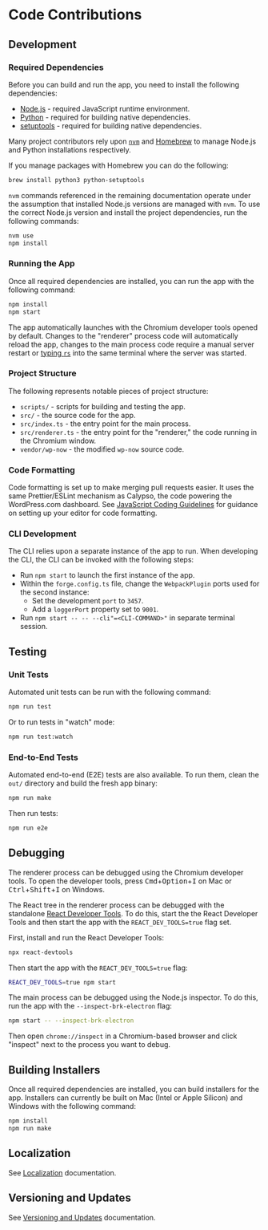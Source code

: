 # Code Contributions

## Development

### Required Dependencies

Before you can build and run the app, you need to install the following dependencies:

- [Node.js](https://nodejs.org/) - required JavaScript runtime environment.
- [Python](https://www.python.org/) - required for building native dependencies.
- [setuptools](https://pypi.org/project/setuptools/) - required for building native dependencies.

Many project contributors rely upon [`nvm`](https://github.com/nvm-sh/nvm) and [Homebrew](https://brew.sh) to manage Node.js and Python installations respectively.

If you manage packages with Homebrew you can do the following:

```bash
brew install python3 python-setuptools
```

`nvm` commands referenced in the remaining documentation operate under the assumption that installed Node.js versions are managed with `nvm`. To use the correct Node.js version and install the project dependencies, run the following commands:

```bash
nvm use
npm install
```

### Running the App

Once all required dependencies are installed, you can run the app with the following command:

```bash
npm install
npm start
```

The app automatically launches with the Chromium developer tools opened by default. Changes to the "renderer" process code will automatically reload the app, changes to the main process code require a manual server restart or [typing `rs`](https://www.electronforge.io/cli#start) into the same terminal where the server was started.

### Project Structure

The following represents notable pieces of project structure:

- `scripts/` - scripts for building and testing the app.
- `src/` - the source code for the app.
- `src/index.ts` - the entry point for the main process.
- `src/renderer.ts` - the entry point for the "renderer," the code running in the Chromium window.
- `vendor/wp-now` - the modified `wp-now` source code.

### Code Formatting

Code formatting is set up to make merging pull requests easier. It uses the same Prettier/ESLint mechanism as Calypso, the code powering the WordPress.com dashboard. See [JavaScript Coding Guidelines](https://github.com/Automattic/wp-calypso/blob/trunk/docs/coding-guidelines/javascript.md) for guidance on setting up your editor for code formatting.

### CLI Development

The CLI relies upon a separate instance of the app to run. When developing the CLI, the CLI can be invoked with the following steps:

- Run `npm start` to launch the first instance of the app.
- Within the `forge.config.ts` file, change the `WebpackPlugin` ports used for the second instance:
  - Set the development `port` to `3457`.
  - Add a `loggerPort` property set to `9001`.
- Run `npm start -- -- --cli"=<CLI-COMMAND>"` in separate terminal session.

## Testing

### Unit Tests

Automated unit tests can be run with the following command:

```bash
npm run test
```

Or to run tests in "watch" mode:

```bash
npm run test:watch
```

### End-to-End Tests

Automated end-to-end (E2E) tests are also available. To run them, clean the `out/` directory and build the fresh app binary:

```bash
npm run make
```

Then run tests:

```bash
npm run e2e
```

## Debugging

The renderer process can be debugged using the Chromium developer tools. To open the developer tools, press <kbd>Cmd</kbd>+<kbd>Option</kbd>+<kbd>I</kbd> on Mac or <kbd>Ctrl</kbd>+<kbd>Shift</kbd>+<kbd>I</kbd> on Windows.

The React tree in the renderer process can be debugged with the standalone [React Developer Tools](https://react.dev/learn/react-developer-tools#safari-and-other-browsers). To do this, start the the React Developer Tools and then start the app with the `REACT_DEV_TOOLS=true` flag set.

First, install and run the React Developer Tools:

```bash
npx react-devtools
```

Then start the app with the `REACT_DEV_TOOLS=true` flag:

```bash
REACT_DEV_TOOLS=true npm start
```

The main process can be debugged using the Node.js inspector. To do this, run the app with the `--inspect-brk-electron` flag:

```bash
npm start -- --inspect-brk-electron
```

Then open `chrome://inspect` in a Chromium-based browser and click "inspect" next to the process you want to debug.

## Building Installers

Once all required dependencies are installed, you can build installers for the app.
Installers can currently be built on Mac (Intel or Apple Silicon) and Windows with the following command:

```bash
npm install
npm run make
```

## Localization

See [Localization](./localization.md) documentation.

## Versioning and Updates

See [Versioning and Updates](./versioning-and-updates.md) documentation.
